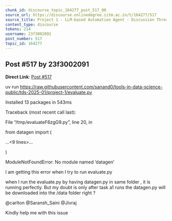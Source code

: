 ```yaml
---
chunk_id: discourse_topic_164277_post_517_00
source_url: https://discourse.onlinedegree.iitm.ac.in/t/164277/517
source_title: Project 1 - LLM-based Automation Agent - Discussion Thread [TDS Jan 2025]
content_type: discourse
tokens: 214
username: 23f3002091
post_number: 517
topic_id: 164277
---
```


## Post #517 by 23f3002091

**Direct Link**: [Post #517](https://discourse.onlinedegree.iitm.ac.in/t/164277/517)

uv run https://raw.githubusercontent.com/sanand0/tools-in-data-science-public/tds-2025-01/project-1/evaluate.py

Installed 13 packages in 543ms

Traceback (most recent call last):

File “/tmp/evaluateF6zgG9.py”, line 20, in

from datagen import (

…&lt;9 lines&gt;…

)

ModuleNotFoundError: No module named ‘datagen’

I am getting this error when I try to run evaluate.py

when I run the evaluate.py by having datagen.py in same folder , it is running perfectly. But my doubt is only after task a1 runs the datagen.py will be downloaded into the /data folder right ?

@carlton @Saransh_Saini @Jivraj

Kindly help me with this issue
